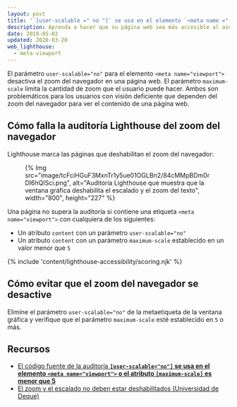 ```yaml
---
layout: post
title: '`[user-scalable =" no "]` se usa en el elemento `<meta name =" viewport ">` o el atributo `[maximum-scale]` es menor que `5`'
description: Aprenda a hacer que su página web sea más accesible al asegurar que el acercamiento del navegador  no se desactive.
date: 2019-05-02
updated: 2020-03-20
web_lighthouse:
  - meta-viewport
---
```


El parámetro `user-scalable="no"` para el elemento `<meta name="viewport">` desactiva el zoom del navegador en una página web. El parámetro `maximum-scale` limita la cantidad de zoom que el usuario puede hacer. Ambos son problemáticos para los usuarios con visión deficiente que dependen del zoom del navegador para ver el contenido de una página web.

## Cómo falla la auditoría Lighthouse del zoom del navegador

Lighthouse marca las páginas que deshabilitan el zoom del navegador:

<figure>{% Img src="image/tcFciHGuF3MxnTr1y5ue01OGLBn2/84cMMpBDm0rDl6hQISci.png", alt="Auditoría Lighthouse que muestra que la ventana gráfica deshabilita el escalado y el zoom del texto", width="800", height="227" %}</figure>

Una página no supera la auditoría si contiene una etiqueta `<meta name="viewport">` con cualquiera de los siguientes:

- Un atributo `content` con un parámetro `user-scalable="no"`
- Un atributo `content` con un parámetro `maximum-scale` establecido en un valor menor que `5`

{% include 'content/lighthouse-accessibility/scoring.njk' %}

## Cómo evitar que el zoom del navegador se desactive

Elimine el parámetro `user-scalable="no"` de la metaetiqueta de la ventana gráfica y verifique que el parámetro `maximum-scale` esté establecido en `5` o más.

## Recursos

- [El código fuente de la auditoría **`[user-scalable="no"]` se usa en el elemento `<meta name="viewport">` o el atributo `[maximum-scale]` es menor que 5**](https://github.com/GoogleChrome/lighthouse/blob/master/lighthouse-core/audits/accessibility/meta-viewport.js)
- [El zoom y el escalado no deben estar deshabilitados (Universidad de Deque)](https://dequeuniversity.com/rules/axe/3.3/meta-viewport)
